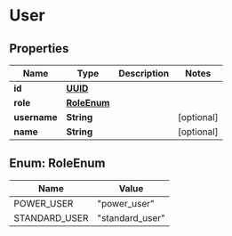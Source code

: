 
# User

## Properties
Name | Type | Description | Notes
------------ | ------------- | ------------- | -------------
**id** | [**UUID**](UUID.md) |  | 
**role** | [**RoleEnum**](#RoleEnum) |  | 
**username** | **String** |  |  [optional]
**name** | **String** |  |  [optional]


<a name="RoleEnum"></a>
## Enum: RoleEnum
Name | Value
---- | -----
POWER_USER | &quot;power_user&quot;
STANDARD_USER | &quot;standard_user&quot;



